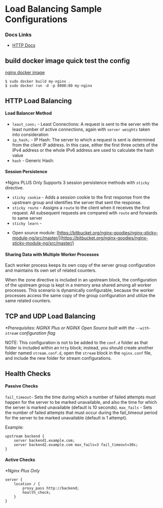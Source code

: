 # Load Balancing Sample Configurations
### Docs Links
* [HTTP Docs](https://docs.nginx.com/nginx/admin-guide/load-balancer/http-load-balancer/)

## build docker image quick test the config
[nginx docker image](https://hub.docker.com/_/nginx)
```
$ sudo docker build my-nginx .
$ sudo docker run -d -p 8080:80 my-nginx
```

## HTTP Load Balancing
#### Load Balancer Method
* `least_conn;` - Least Connections:  A request is sent to the server with the least number of active connections, again with `server weights` taken into consideration
* `ip_hash;` - IP Hash: The server to which a request is sent is determined from the client IP address. In this case, either the first three octets of the IPv4 address or the whole IPv6 address are used to calculate the hash value
* `hash` - Generic Hash: 

#### Session Persistence
*Nginx PLUS Only
Supports 3 session persistence methods with `sticky` directive.
* `sticky cookie` - Adds a session cookie to the first response from the upstream group and identifies the server that sent the response.
* `sticky route` - Assigns a `route` to the client when it receives the first request. All subsequent requests are compared with `route` and forwards to same server
* `sticky learn` - 

- Open source module: [https://bitbucket.org/nginx-goodies/nginx-sticky-module-ng/src/master/](https://bitbucket.org/nginx-goodies/nginx-sticky-module-ng/src/master/)

#### Sharing Data with Multiple Worker Processes
Each worker process keeps its own copy of the server group configuration and maintains its own set of related counters.

When the zone directive is included in an upstream block, the configuration of the upstream group is kept in a memory area shared among all worker processes. This scenario is dynamically configurable, because the worker processes access the same copy of the group configuration and utilize the same related counters.

## TCP and UDP Load Balancing
_*Prerequisites: NGINX Plus or NGINX Open Source built with the `--with-stream` configuration flag_

NOTE: This configuration is not to be added to the `conf.d` folder as that folder is included within an `http` block; instead, you should create another folder named `stream.conf.d`, open the `stream` block in the `nginx.conf` file, and include the new folder for stream configurations.


## Health Checks
#### Passive Checks

`fail_timeout`- Sets the time during which a number of failed attempts must happen for the server to be marked unavailable, and also the time for which the server is marked unavailable (default is 10 seconds).
`max_fails` - Sets the number of failed attempts that must occur during the fail_timeout period for the server to be marked unavailable (default is 1 attempt).

Example:
```
upstream backend {
    server backend1.example.com;
    server backend2.example.com max_fails=3 fail_timeout=30s;
}
```
#### Active Checks
_*Nginx Plus Only_

```
server {
    location / {
        proxy_pass http://backend;
        health_check;
    }
}
```
